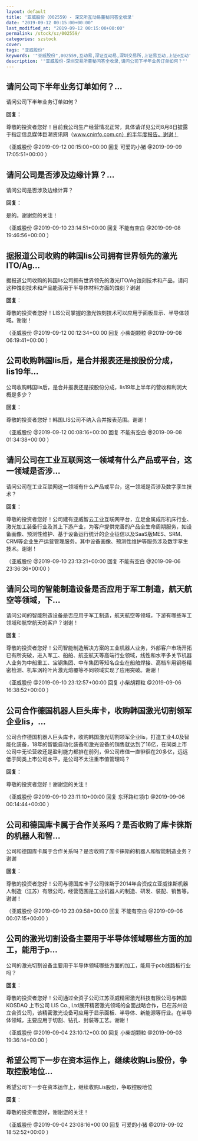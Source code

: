 ```yaml
---
layout: default
title: '亚威股份（002559）- 深交所互动易董秘问答全收录'
date: "2019-09-12 00:15:00+00:00"
last_modified_at: "2019-09-12 00:15:00+00:00"
permalink: /stock/sz/002559/
categories: szstock
cover: 
tags: "亚威股份"
keywords: '"亚威股份",002559,互动易,深证互动易,深圳交易所,上证易互动,上证e互动'
description: '"亚威股份-深圳交易所董秘问答全收录,请问公司下半年业务订单如何？"'
---
```


## 请问公司下半年业务订单如何？...

请问公司下半年业务订单如何？

**回复**：

尊敬的投资者您好！目前我公司生产经营情况正常，具体请详见公司8月8日披露于指定信息媒体巨潮资讯网（www.cninfo.com.cn）的半年度报告。谢谢！ 

（亚威股份  @2019-09-12 00:15:00+00:00 回复 可爱的小猪  @2019-09-09 17:05:51+00:00 ）

## 请问公司是否涉及边缘计算？...

请问公司是否涉及边缘计算？

**回复**：

是的。谢谢您的关注！ 

（亚威股份  @2019-09-10 23:14:51+00:00 回复 不能有空白  @2019-09-08 19:46:56+00:00 ）

## 据报道公司收购的韩国lis公司拥有世界领先的激光ITO/Ag...

据报道公司收购的韩国lis公司拥有世界领先的激光ITO/Ag蚀刻技术和产品，请问这种蚀刻技术和产品能否用于半导体材料方面的蚀刻？谢谢

**回复**：

尊敬的投资者您好！LIS公司掌握的激光蚀刻技术可以应用于面板显示、半导体领域。谢谢！ 

（亚威股份  @2019-09-12 00:12:34+00:00 回复 小柴胡颗粒  @2019-09-08 06:19:41+00:00 ）

## 公司收购韩国lis后，是合并报表还是按股份分成，lis19年...

公司收购韩国lis后，是合并报表还是按股份分成，lis19年上半年的营收和利润大概是多少？

**回复**：

尊敬的投资者您好！韩国LIS公司不纳入合并报表范围。谢谢！ 

（亚威股份  @2019-09-12 00:08:16+00:00 回复 不能有空白  @2019-09-08 01:34:38+00:00 ）

## 请问公司在工业互联网这一领域有什么产品或平台，这一领域是否涉...

请问公司在工业互联网这一领域有什么产品或平台，这一领域是否涉及数字孪生技术？

**回复**：

尊敬的投资者您好！公司建有亚威智云工业互联网平台，立足金属成形机床行业、激光加工装备行业及其上下游产业，为客户提供完善的产品全生命周期服务，如设备画像、预测性维护、基于设备运行统计的企业征信以及SaaS版MES、SRM、CRM等企业生产运营管理服务。其中设备画像、预测性维护等服务涉及数字孪生技术。谢谢！ 

（亚威股份  @2019-09-10 23:13:21+00:00 回复 不能有空白  @2019-09-06 23:36:36+00:00 ）

## 请问公司的智能制造设备是否应用于军工制造，航天航空等领域，下...

请问公司的智能制造设备是否应用于军工制造，航天航空等领域，下游有哪些军工领域和航空航天的客户？谢谢！

**回复**：

尊敬的投资者您好！公司智能制造解决方案的工业机器人业务，外部客户市场开拓已有所突破，进入军工、船舶、航空航天等高端行业领域，线性和水平多关节机器人业务为中船重工、宝钢集团、中车集团等知名企业在船舶焊接、高档车用钢卷精密检测、机车涡轮叶片激光熔覆等不同领域实现了应用突破。谢谢！ 

（亚威股份  @2019-09-10 23:12:57+00:00 回复 小柴胡颗粒  @2019-09-06 16:38:52+00:00 ）

## 公司合作德国机器人巨头库卡，收购韩国激光切割领军企业lis，...

公司合作德国机器人巨头库卡，收购韩国激光切割领军企业lis，打造工业4.0及智能化装备，18年的智能自动化装备和激光设备的销售就达到了16亿，在同类上市公司中无论营收还是盈利能力都排在前列，但公司市值一直徘徊在20多亿，远远低于同类上市公司水平，是公司不太注重市值管理吗？

**回复**：

尊敬的投资者您好！谢谢您的关注！ 

（亚威股份  @2019-09-10 23:11:10+00:00 回复 东环路红领巾  @2019-09-06 00:14:44+00:00 ）

## 公司和德国库卡属于合作关系吗？是否收购了库卡徕斯的机器人和智...

公司和德国库卡属于合作关系吗？是否收购了库卡徕斯的机器人和智能制造业务？谢谢

**回复**：

尊敬的投资者您好！公司与德国库卡子公司徕斯于2014年合资成立亚威徕斯机器人制造（江苏）有限公司，经营范围是工业机器人的制造、研发、装配、销售等。谢谢！ 

（亚威股份  @2019-09-10 23:09:58+00:00 回复 不能有空白  @2019-09-06 00:07:15+00:00 ）

## 公司的激光切割设备主要用于半导体领域哪些方面的加工，能用于p...

公司的激光切割设备主要用于半导体领域哪些方面的加工，能用于pcb线路板行业吗？

**回复**：

尊敬的投资者您好！公司通过全资子公司江苏亚威精密激光科技有限公司与韩国 KOSDAQ 上市公司 LIS Co., Ltd展开精密激光领域的全面战略合作，已在苏州设立合资公司，该精密激光设备可应用于显示面板、半导体、新能源等行业。在半导体领域，主要应用于切割、钻孔、封装等工艺。谢谢！ 

（亚威股份  @2019-09-04 23:10:12+00:00 回复 小柴胡颗粒  @2019-09-03 19:36:14+00:00 ）

## 希望公司下一步在资本运作上，继续收购Lis股份，争取控股地位...

希望公司下一步在资本运作上，继续收购Lis股份，争取控股地位

**回复**：

尊敬的投资者您好，谢谢您的关注！ 

（亚威股份  @2019-09-04 23:08:16+00:00 回复 可爱的小猪  @2019-09-02 18:52:52+00:00 ）

